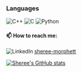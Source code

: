
<!--
**ShereeMorphett/ShereeMorphett** is a ✨ _special_ ✨ repository because its `README.md` (this file) appears on your GitHub profile.

Here are some ideas to get you started:

- 🔭 I’m currently working on ...
- 🌱 I’m currently learning ... 
- 👯 I’m looking to collaborate on ...
- 🤔 I’m looking for help with ...
- 💬 Ask me about ...
-->
### Languages
![C++](https://img.shields.io/badge/c++-%2300599C.svg?style=for-the-badge&logo=c%2B%2B&logoColor=white) ![C](https://img.shields.io/badge/c-%2300599C.svg?style=for-the-badge&logo=c&logoColor=white) ![Python](https://img.shields.io/badge/python-3670A0?style=for-the-badge&logo=python&logoColor=ffdd54)
#### 📫 How to reach me:
![LinkedIn](https://img.shields.io/badge/linkedin-%230077B5.svg?style=for-the-badge&logo=linkedin&logoColor=white) [sheree-morphett](www.linkedin.com/in/sheree-morphett)


[![Sheree's GitHub stats](https://github-readme-stats.vercel.app/api?username=ShereeMorphett)](https://github.com/anuraghazra/github-readme-stats)
